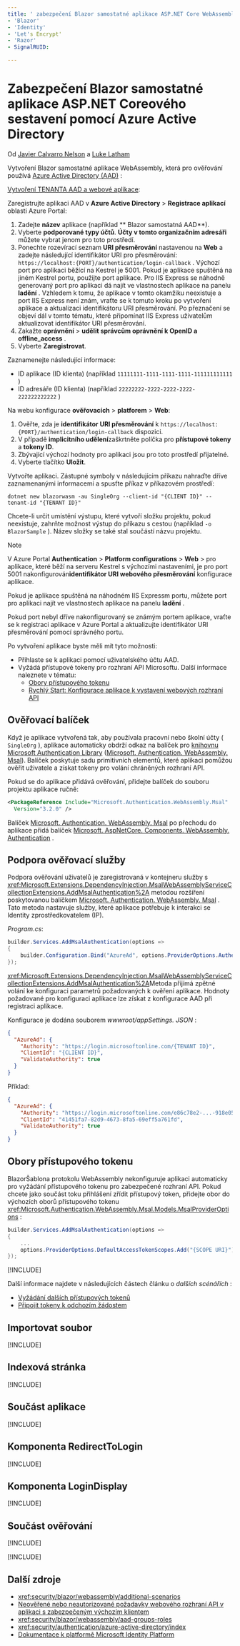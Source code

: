 ```yaml
---
title: ' zabezpečení Blazor samostatné aplikace ASP.NET Core WebAssembly pomocí Azure Active Directory ' Author: Description: monikerRange: MS. Author: MS. Custom: MS. Date: No-Loc:
- 'Blazor'
- 'Identity'
- 'Let's Encrypt'
- 'Razor'
- SignalRUID: 

---
```

# <a name="secure-an-aspnet-core-blazor-webassembly-standalone-app-with-azure-active-directory"></a>Zabezpečení Blazor samostatné aplikace ASP.NET Coreového sestavení pomocí Azure Active Directory

Od [Javier Calvarro Nelson](https://github.com/javiercn) a [Luke Latham](https://github.com/guardrex)

Vytvoření Blazor samostatné aplikace WebAssembly, která pro ověřování používá [Azure Active Directory (AAD)](https://azure.microsoft.com/services/active-directory/) :

[Vytvoření TENANTA AAD a webové aplikace](/azure/active-directory/develop/v2-overview):

Zaregistrujte aplikaci AAD v **Azure Active Directory**  >  **Registrace aplikací** oblasti Azure Portal:

1. Zadejte **název** aplikace (například ** Blazor samostatná AAD**).
1. Vyberte **podporované typy účtů**. **Účty v tomto organizačním adresáři** můžete vybrat jenom pro toto prostředí.
1. Ponechte rozevírací seznam **URI přesměrování** nastavenou na **Web** a zadejte následující identifikátor URI pro přesměrování: `https://localhost:{PORT}/authentication/login-callback` . Výchozí port pro aplikaci běžící na Kestrel je 5001. Pokud je aplikace spuštěná na jiném Kestrel portu, použijte port aplikace. Pro IIS Express se náhodně generovaný port pro aplikaci dá najít ve vlastnostech aplikace na panelu **ladění** . Vzhledem k tomu, že aplikace v tomto okamžiku neexistuje a port IIS Express není znám, vraťte se k tomuto kroku po vytvoření aplikace a aktualizaci identifikátoru URI přesměrování. Po přeznačení se objeví dál v tomto tématu, které připomínat IIS Express uživatelům aktualizovat identifikátor URI přesměrování.
1. Zakažte **oprávnění**  >  **udělit správcům oprávnění k OpenID a offline_access** .
1. Vyberte **Zaregistrovat**.

Zaznamenejte následující informace:

* ID aplikace (ID klienta) (například `11111111-1111-1111-1111-111111111111` )
* ID adresáře (ID klienta) (například `22222222-2222-2222-2222-222222222222` )

Na webu konfigurace **ověřovacích**  >  **platforem**  >  **Web**:

1. Ověřte, zda je **identifikátor URI přesměrování** k `https://localhost:{PORT}/authentication/login-callback` dispozici.
1. V případě **implicitního udělení**zaškrtněte políčka pro **přístupové tokeny** a **tokeny ID**.
1. Zbývající výchozí hodnoty pro aplikaci jsou pro toto prostředí přijatelné.
1. Vyberte tlačítko **Uložit**.

Vytvořte aplikaci. Zástupné symboly v následujícím příkazu nahraďte dříve zaznamenanými informacemi a spusťte příkaz v příkazovém prostředí:

```dotnetcli
dotnet new blazorwasm -au SingleOrg --client-id "{CLIENT ID}" --tenant-id "{TENANT ID}"
```

Chcete-li určit umístění výstupu, které vytvoří složku projektu, pokud neexistuje, zahrňte možnost výstup do příkazu s cestou (například `-o BlazorSample` ). Název složky se také stal součástí názvu projektu.

> [!NOTE]
> V Azure Portal **Authentication**  >  **Platform configurations**  >  **Web**  >  pro aplikace, které běží na serveru Kestrel s výchozími nastaveními, je pro port 5001 nakonfigurován**identifikátor URI webového přesměrování** konfigurace aplikace.
>
> Pokud je aplikace spuštěná na náhodném IIS Expressm portu, můžete port pro aplikaci najít ve vlastnostech aplikace na panelu **ladění** .
>
> Pokud port nebyl dříve nakonfigurovaný se známým portem aplikace, vraťte se k registraci aplikace v Azure Portal a aktualizujte identifikátor URI přesměrování pomocí správného portu.

Po vytvoření aplikace byste měli mít tyto možnosti:

* Přihlaste se k aplikaci pomocí uživatelského účtu AAD.
* Vyžádá přístupové tokeny pro rozhraní API Microsoftu. Další informace naleznete v tématu:
  * [Obory přístupového tokenu](#access-token-scopes)
  * [Rychlý Start: Konfigurace aplikace k vystavení webových rozhraní API](/azure/active-directory/develop/quickstart-configure-app-expose-web-apis)

## <a name="authentication-package"></a>Ověřovací balíček

Když je aplikace vytvořená tak, aby používala pracovní nebo školní účty ( `SingleOrg` ), aplikace automaticky obdrží odkaz na balíček pro [knihovnu Microsoft Authentication Library](/azure/active-directory/develop/msal-overview) ([Microsoft. Authentication. WebAssembly. Msal](https://www.nuget.org/packages/Microsoft.Authentication.WebAssembly.Msal/)). Balíček poskytuje sadu primitivních elementů, které aplikaci pomůžou ověřit uživatele a získat tokeny pro volání chráněných rozhraní API.

Pokud se do aplikace přidává ověřování, přidejte balíček do souboru projektu aplikace ručně:

```xml
<PackageReference Include="Microsoft.Authentication.WebAssembly.Msal" 
  Version="3.2.0" />
```

Balíček [Microsoft. Authentication. WebAssembly. Msal](https://www.nuget.org/packages/Microsoft.Authentication.WebAssembly.Msal/) po přechodu do aplikace přidá balíček [Microsoft. AspNetCore. Components. WebAssembly. Authentication](https://www.nuget.org/packages/Microsoft.AspNetCore.Components.WebAssembly.Authentication/) .

## <a name="authentication-service-support"></a>Podpora ověřovací služby

Podpora ověřování uživatelů je zaregistrovaná v kontejneru služby s <xref:Microsoft.Extensions.DependencyInjection.MsalWebAssemblyServiceCollectionExtensions.AddMsalAuthentication%2A> metodou rozšíření poskytovanou balíčkem [Microsoft. Authentication. WebAssembly. Msal](https://www.nuget.org/packages/Microsoft.Authentication.WebAssembly.Msal/) . Tato metoda nastavuje služby, které aplikace potřebuje k interakci se Identity zprostředkovatelem (IP).

*Program.cs*:

```csharp
builder.Services.AddMsalAuthentication(options =>
{
    builder.Configuration.Bind("AzureAd", options.ProviderOptions.Authentication);
});
```

<xref:Microsoft.Extensions.DependencyInjection.MsalWebAssemblyServiceCollectionExtensions.AddMsalAuthentication%2A>Metoda přijímá zpětné volání ke konfiguraci parametrů požadovaných k ověření aplikace. Hodnoty požadované pro konfiguraci aplikace lze získat z konfigurace AAD při registraci aplikace.

Konfigurace je dodána souborem *wwwroot/appSettings. JSON* :

```json
{
  "AzureAd": {
    "Authority": "https://login.microsoftonline.com/{TENANT ID}",
    "ClientId": "{CLIENT ID}",
    "ValidateAuthority": true
  }
}
```

Příklad:

```json
{
  "AzureAd": {
    "Authority": "https://login.microsoftonline.com/e86c78e2-...-918e0565a45e",
    "ClientId": "41451fa7-82d9-4673-8fa5-69eff5a761fd",
    "ValidateAuthority": true
  }
}
```

## <a name="access-token-scopes"></a>Obory přístupového tokenu

BlazorŠablona protokolu WebAssembly nekonfiguruje aplikaci automaticky pro vyžádání přístupového tokenu pro zabezpečené rozhraní API. Pokud chcete jako součást toku přihlášení zřídit přístupový token, přidejte obor do výchozích oborů přístupového tokenu <xref:Microsoft.Authentication.WebAssembly.Msal.Models.MsalProviderOptions> :

```csharp
builder.Services.AddMsalAuthentication(options =>
{
    ...
    options.ProviderOptions.DefaultAccessTokenScopes.Add("{SCOPE URI}");
});
```

[!INCLUDE[](~/includes/blazor-security/azure-scope.md)]

Další informace najdete v následujících částech článku o *dalších scénářích* :

* [Vyžádání dalších přístupových tokenů](xref:security/blazor/webassembly/additional-scenarios#request-additional-access-tokens)
* [Připojit tokeny k odchozím žádostem](xref:security/blazor/webassembly/additional-scenarios#attach-tokens-to-outgoing-requests)

## <a name="imports-file"></a>Importovat soubor

[!INCLUDE[](~/includes/blazor-security/imports-file-standalone.md)]

## <a name="index-page"></a>Indexová stránka

[!INCLUDE[](~/includes/blazor-security/index-page-msal.md)]

## <a name="app-component"></a>Součást aplikace

[!INCLUDE[](~/includes/blazor-security/app-component.md)]

## <a name="redirecttologin-component"></a>Komponenta RedirectToLogin

[!INCLUDE[](~/includes/blazor-security/redirecttologin-component.md)]

## <a name="logindisplay-component"></a>Komponenta LoginDisplay

[!INCLUDE[](~/includes/blazor-security/logindisplay-component.md)]

## <a name="authentication-component"></a>Součást ověřování

[!INCLUDE[](~/includes/blazor-security/authentication-component.md)]

[!INCLUDE[](~/includes/blazor-security/troubleshoot.md)]

## <a name="additional-resources"></a>Další zdroje

* <xref:security/blazor/webassembly/additional-scenarios>
* [Neověřené nebo neautorizované požadavky webového rozhraní API v aplikaci s zabezpečeným výchozím klientem](xref:security/blazor/webassembly/additional-scenarios#unauthenticated-or-unauthorized-web-api-requests-in-an-app-with-a-secure-default-client)
* <xref:security/blazor/webassembly/aad-groups-roles>
* <xref:security/authentication/azure-active-directory/index>
* [Dokumentace k platformě Microsoft Identity Platform](/azure/active-directory/develop/)
